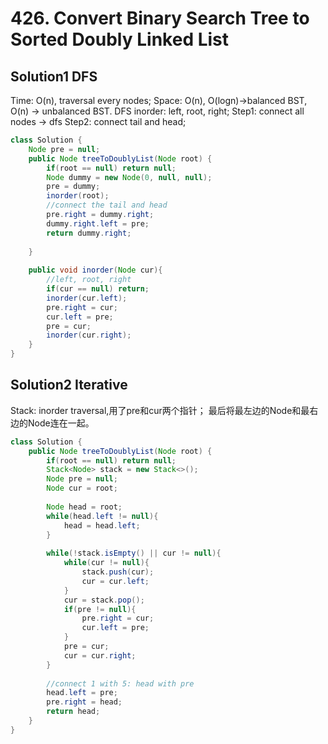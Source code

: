 # 426. Convert Binary Search Tree to Sorted Doubly Linked List
## Solution1 DFS
Time: O(n), traversal every nodes;
Space: O(n), O(logn)->balanced BST, O(n) -> unbalanced BST.
DFS inorder: left, root, right;
Step1: connect all nodes -> dfs
Step2: connect tail and head;
```java
class Solution {
    Node pre = null;
    public Node treeToDoublyList(Node root) {
        if(root == null) return null;
        Node dummy = new Node(0, null, null);
        pre = dummy;
        inorder(root);
        //connect the tail and head
        pre.right = dummy.right;
        dummy.right.left = pre;
        return dummy.right;
        
    }
    
    public void inorder(Node cur){
        //left, root, right
        if(cur == null) return;
        inorder(cur.left);
        pre.right = cur;
        cur.left = pre;
        pre = cur;
        inorder(cur.right);
    }
}
```
## Solution2 Iterative
Stack: inorder traversal,用了pre和cur两个指针；
最后将最左边的Node和最右边的Node连在一起。
```java
class Solution {
    public Node treeToDoublyList(Node root) {
        if(root == null) return null;
        Stack<Node> stack = new Stack<>();
        Node pre = null;
        Node cur = root;
        
        Node head = root;
        while(head.left != null){
            head = head.left;
        }
        
        while(!stack.isEmpty() || cur != null){
            while(cur != null){
                stack.push(cur);
                cur = cur.left;
            }
            cur = stack.pop();
            if(pre != null){
                pre.right = cur;
                cur.left = pre;
            }
            pre = cur;
            cur = cur.right;
        }
        
        //connect 1 with 5: head with pre
        head.left = pre;
        pre.right = head;
        return head;
    }
}
```
